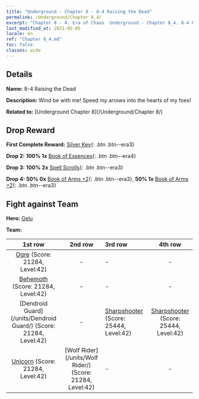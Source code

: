 ```yaml
---
title: "Underground - Chapter 8 - 8-4 Raising the Dead"
permalink: /Underground/Chapter 8_4/
excerpt: "Chapter 8 - 4. Era of Chaos  Underground - Chapter 8_4. 8-4 Raising the Dead"
last_modified_at: 2021-05-05
locale: en
ref: "Chapter 8_4.md"
toc: false
classes: wide
---
```


## Details

 **Name:** 8-4 Raising the Dead

 **Description:** Wind be with me! Speed my arrows into the hearts of my foes!

 **Related to:** [Underground Chapter 8](/Underground/Chapter 8/)

## Drop Reward

 **First Complete Reward:** [Silver Key](/Items/con_693/){: .btn .btn--era3}

 **Drop 2:** **100% 1x** [Book of Essences](/Items/mat_39/){: .btn .btn--era4}

 **Drop 3:** **100% 2x** [Spell Scrolls](/Items/con_694/){: .btn .btn--era3}

 **Drop 4:** **50% 0x** [Book of Arms +2](/Items/mat_32/){: .btn .btn--era3}, **50% 1x** [Book of Arms +2](/Items/mat_32/){: .btn .btn--era3}


## Fight against Team
 **Hero:** [Gelu](/heroes/Gelu/)

 **Team:**


  | 1st row | 2nd row | 3rd row | 4th row |
  |:----:|:----:|:----|:----:|
  | [Ogre](/units/Ogre/) (Score: 21284, Level:42)  | - | - | - |
  | [Behemoth](/units/Behemoth/) (Score: 21284, Level:42)  | - | - | - |
  | [Dendroid Guard](/units/Dendroid Guard/) (Score: 21284, Level:42)  | - | [Sharpshooter](/units/Sharpshooter/) (Score: 25444, Level:42)  | [Sharpshooter](/units/Sharpshooter/) (Score: 25444, Level:42)  |
  | [Unicorn](/units/Unicorn/) (Score: 21284, Level:42)  | [Wolf Rider](/units/Wolf Rider/) (Score: 21284, Level:42)  | - | - |


